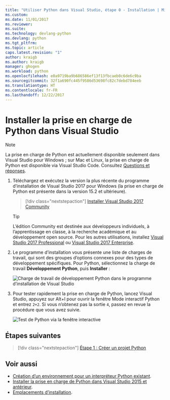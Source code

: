 ```yaml
---
title: "Utiliser Python dans Visual Studio, étape 0 - Installation | Microsoft Docs"
ms.custom: 
ms.date: 11/01/2017
ms.reviewer: 
ms.suite: 
ms.technology: devlang-python
ms.devlang: python
ms.tgt_pltfrm: 
ms.topic: article
caps.latest.revision: "1"
author: kraigb
ms.author: kraigb
manager: ghogen
ms.workload: python
ms.openlocfilehash: e0a9719ba9b686586ef13f13fbcaeb0c6de6c9ba
ms.sourcegitcommit: 32f1a690fc445f9586d53698fc82c7debd784eeb
ms.translationtype: HT
ms.contentlocale: fr-FR
ms.lasthandoff: 12/22/2017
---
```

# <a name="install-python-support-in-visual-studio"></a>Installer la prise en charge de Python dans Visual Studio

> [!Note]
> La prise en charge de Python est actuellement disponible seulement dans Visual Studio pour Windows ; sur Mac et Linux, la prise en charge de Python est disponible via Visual Studio Code. Consultez [Questions et réponses](python-in-visual-studio.md#questions-and-answers).

1. Téléchargez et exécutez la version la plus récente du programme d’installation de Visual Studio 2017 pour Windows (la prise en charge de Python est présente dans la version 15.2 et ultérieure).

    > [!div class="nextstepaction"]
    > <a target="frameTarget" href="https://www.visualstudio.com/thank-you-downloading-visual-studio/?sku=Community&rel=15&rid=34347&utm_source=docs&utm_medium=clickbutton&utm_campaign=python_gettingstarted">Installer Visual Studio 2017 Community</a>

    >[!Tip]
    > L’édition Community est destinée aux développeurs individuels, à l’apprentissage en classe, à la recherche académique et au développement open source. Pour les autres utilisations, installez <a target="frameTarget" href="https://www.visualstudio.com/thank-you-downloading-visual-studio/?sku=Professional&rel=15&rid=34347&utm_source=docs&utm_medium=clickbutton&utm_campaign=python_gettingstarted">Visual Studio 2017 Professional</a> ou <a target="frameTarget" href="https://www.visualstudio.com/thank-you-downloading-visual-studio/?sku=Enterprise&rel=15&rid=34347&utm_source=docs&utm_medium=clickbutton&utm_campaign=python_gettingstarted">Visual Studio 2017 Enterprise</a>.
    
1. Le programme d’installation vous présente une liste de charges de travail, qui sont des groupes d’options connexes pour des types de développement spécifiques. Pour Python, sélectionnez la charge de travail **Développement Python**, puis **Installer** :

    ![Charge de travail de développement Python dans le programme d’installation de Visual Studio](media/installation-python-workload.png)

1. Pour tester rapidement la prise en charge de Python, lancez Visual Studio, appuyez sur Alt+I pour ouvrir la fenêtre Mode interactif Python et entrez `2+2`. Si vous n’obtenez pas la sortie `4`, passez en revue la procédure que vous avez suivie.

    ![Test de Python via la fenêtre interactive](media/installation-interactive-test.png)

## <a name="next-steps"></a>Étapes suivantes

> [!div class="nextstepaction"]
> [Étape 1 : Créer un projet Python](vs-tutorial-01-01.md)

## <a name="see-also"></a>Voir aussi

- [Création d’un environnement pour un interpréteur Python existant](python-environments.md#creating-an-environment-for-an-existing-interpreter).
- [Installer la prise en charge de Python dans Visual Studio 2015 et antérieur](installation.md).
- [Emplacements d’installation](installation.md#install-locations).

<iframe src="" height="0" width="0" frameborder="0" name="frameTarget" />
